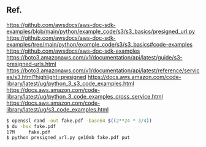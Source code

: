 

## Ref.
https://github.com/awsdocs/aws-doc-sdk-examples/blob/main/python/example_code/s3/s3_basics/presigned_url.py
https://github.com/awsdocs/aws-doc-sdk-examples/tree/main/python/example_code/s3/s3_basics#code-examples
https://github.com/awsdocs/aws-doc-sdk-examples
https://boto3.amazonaws.com/v1/documentation/api/latest/guide/s3-presigned-urls.html
https://boto3.amazonaws.com/v1/documentation/api/latest/reference/services/s3.html?highlight=presigned
https://docs.aws.amazon.com/code-library/latest/ug/python_3_s3_code_examples.html
https://docs.aws.amazon.com/code-library/latest/ug/python_3_code_examples_cross_service.html
https://docs.aws.amazon.com/code-library/latest/ug/s3_code_examples.html


```bash
$ openssl rand -out fake.pdf -base64 $((2**24 * 3/4))
$ du -hsx fake.pdf
17M     fake.pdf
$ python presigned_url.py ge10mb fake.pdf put
```
